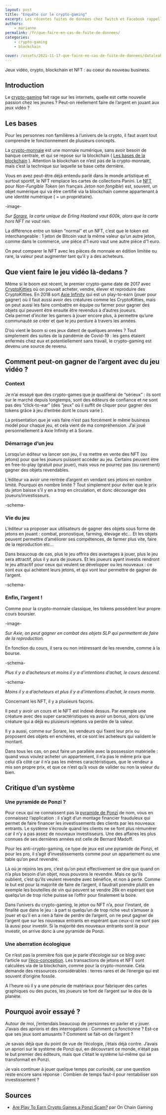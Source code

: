 ```yaml
---
layout: post
title: "Enquête sur le crypto-gaming"
excerpt: Les récentes fuites de données chez Twitch et Facebook rappellent aux entreprises qu'elles sont vulnérables, et qu'elles ont des obligations envers les utilisateurs. Si ça vous arrivait aussi, sauriez-vous quoi faire ?
authors:
    - marianne
permalink: /fr/que-faire-en-cas-de-fuite-de-donnees/
categories:
    - crypto-gaming
    - blockchain

cover: /assets/2021-11-17-que-faire-en-cas-de-fuite-de-donnees/dataleak.png
---
```


Jeux vidéo, crypto, blockchain et NFT : au coeur du nouveau business.

## Introduction

Le [crypto-gaming](https://en.wikipedia.org/wiki/Blockchain_game) fait rage sur les internets, quelle est cette nouvelle passion chez les jeunes ? Peut-on réellement faire de l’argent en jouant aux jeux vidéo ?


## Les bases

Pour les personnes non familières à l’univers de la crypto, il faut avant tout comprendre le fonctionnement de plusieurs concepts.

La [crypto-monnaie](https://fr.wikipedia.org/wiki/Cryptomonnaie) est une monnaie numérique, sans avoir besoin de banque centrale, et qui se repose sur la blockchain ( [Les bases de la blockchain](https://blog.eleven-labs.com/fr/bases-blockchain/) ). Attention la blockchain ce n’est pas de la crypto-monnaie, mais c’est la technique sur laquelle se base cette dernière.

Vous en avez peut-être déjà entendu parlé dans le monde artistique et surtout sportif, le NFT remplace les cartes de collections Panini. Le [NFT](https://fr.wikipedia.org/wiki/Jeton_non_fongible) pour _Non-Fungible Token_ (en français _Jeton non fongible_) est, souvent, un objet numérique qui va être certifié via la blockchain comme appartenant à une identité numérique ( = un propriétaire).

-image-

_Sur [Sorare](https://sorare.com/), la carte unique de Erling Haaland vaut 600k, alors que la carte hors NFT ne vaut rien._

La différence entre un token “normal” et un NFT, c’est que le token est interchangeable : 1 jeton de Bitcoin vaut la même valeur qu’un autre jeton, comme dans le commerce, une pièce d’1 euro vaut une autre pièce d’1 euro.

On peut comparer le NFT avec les pièces de monnaie en édition limitée ou rare, la valeur peut augmenter tant qu’il y a des acheteurs.


## Que vient faire le jeu vidéo là-dedans ?

Même si le boom est récent, le premier crypto-game date de 2017 avec [CryptoKitties](https://fr.wikipedia.org/wiki/CryptoKitties) où on pouvait acheter, vendre, élever et reproduire des CryptoKitties. En 2018 sort [Axie Infinity](https://axieinfinity.com/) qui est un play-to-earn (jouer pour gagner) où il faut aussi avoir des créatures comme les CryptoKitties, mais on peut aussi les faire combattre en équipe ou farmer pour gagner des objets qui peuvent être ensuite être revendus à d’autres joueurs.  \
Cela permet d’inciter les gamers à jouer encore plus, à permettre qu’une communauté se créer et que le jeu perdure à travers les années.

D’où vient le boom si ces jeux datent de quelques années ? Tout simplement des suites de la pandémie de Covid-19 : les gens étaient enfermés chez eux et potentiellement sans travail, le crypto-gaming est devenu une source de revenu.


## Comment peut-on gagner de l’argent avec du jeu vidéo ?


### Context

Je n’ai essayé que des crypto-games que je qualifierai de “sérieux” : ils sont sur le marché depuis longtemps, sont des éditeurs de confiance et ne sont pas des “click-to-ear” (des “jeux” où il suffit de cliquer pour gagner des tokens grâce à jeu d’entrée dont le cours varie ).

La présentation que je vais faire n’est pas forcément le même business model pour chaque jeu, et cela vient de ma compréhension. J’ai joué personnellement à Axie Infinity et à Sorare.


### Démarrage d’un jeu

Lorsqu’un éditeur va lancer son jeu, il va mettre en vente des NFT (ou jetons) pour que les joueurs puissent accéder au jeu. Certains peuvent être en free-to-play (gratuit pour jouer), mais vous ne pourrez pas (ou rarement) gagner des objets revendables.

L’éditeur va avoir une rentrée d’argent en vendant ses jetons en nombre limité. Pourquoi en nombre limité ? Tout simplement pour éviter que le prix du jeton baisse s’il y en a trop en circulation, et donc décourager des joueurs/investisseurs.

-schema-

### Vie du jeu

L’éditeur va proposer aux utilisateurs de gagner des objets sous forme de jetons en jouant : combat, pronostique, farming, élevage etc… Et les objets peuvent permettre d’améliorer ses compétences, de farmer plus vite, faire de la reproduction etc…

Dans beaucoup de cas, plus le jeu offrira des avantages à jouer, plus le jeu sera attractif, plus il y aura de joueurs. Et les joueurs ayant investis rendront le jeu attractif pour ceux qui veulent se développer ou les nouveaux : ce sont eux qui achètent leurs jetons, et qui vont leur permettre de gagner de l’argent.

-schema-

### Enfin, l’argent !

Comme pour la crypto-monnaie classique, les tokens possèdent leur propre cours boursier.

-image-

_Sur Axie, on peut gagner en combat des objets SLP qui permettent de faire de la reproduction._

En fonction du cours, il sera ou non intéressant de les revendre, comme à la bourse.

-schema-

_Plus il y a d’acheteurs et moins il y a d’intentions d’achat, le cours descend._

-schema-

_Moins il y a d’acheteurs et plus il y a d’intentions d’achat, le cours monte._

Concernant les NFT, il y a plusieurs façons.

Il peut y avoir un cours et le NFT est indexé dessus. Par exemple une créature avec des super caractéristiques va avoir un bonus, alors qu’une créature qui a déjà eu plusieurs rejetons va perdre de la valeur.

Il y a aussi, comme sur Sorare, les vendeurs qui fixent leur prix ou proposent des objets en enchères, et ce sont les acheteurs qui valident le montant.

Dans tous les cas, on peut faire un parallèle avec la possession matérielle : quand vous voulez acheter un appartement, il n’a pas le même prix que celui d’à côté car il n’a pas les mêmes caractéristiques, que le vendeur a mis son propre prix, et que ce n’est qu’à vous de valider ou non la valeur du bien.


## Critique d’un système


### Une pyramide de Ponzi ?

Pour ceux qui ne connaissent pas la [pyramide de Ponzi](https://fr.wikipedia.org/wiki/Syst%C3%A8me_de_Ponzi) de nom, vous en connaissez l’application : il s’agit d’un montage financier frauduleux qui permet de faire financer les investissements des clients par les nouveaux entrants. Le système s’écroule quand les clients ne se font plus rémunérer car il n’y a pas assez de nouveaux investisseurs.  Une des affaires les plus connues de ses dernières années est celle de Bernard Madoff.

Pour les anti-crypto-gaming, ce type de jeux est une pyramide de Ponzi, et pour les pro, il s’agit d’investissements comme pour un appartement ou une table qu’on peut revendre.

Là où je rejoins les pro, c’est qu’on peut effectivement se dire que quand on n’a plus besoin d’un objet, nous pouvons le revendre. Mais ce qu’ils oublient, c’est qu’ils veulent revendre avec bénéfice, et non à perte. Comme le but est pour la majorité de faire de l’argent, il faudrait prendre plutôt en exemple les bouteilles de vin qui peuvent se vendre 26k en espérant que quelqu’un de trop riche puisse se l’offrir pour finalement la boire.

Dans l’univers du crypto-gaming, le jeton ou NFT n’a, pour l’instant, de finalité que dans le jeu : à part si quelqu’un de trop riche veut s’amuser à jouer et qu’il en a rien à faire de perdre de l’argent, on ne peut gagner de l’argent que sur les nouveaux entrants en espérant que ceux-ci ne sont pas là aussi pour investir. Si la majorité des nouveaux entrants sont là pour investir, on arrive donc à une pyramide de Ponzi.



### Une aberration écologique

Ce n’est pas la première fois que je parle d’écologie sur ce blog avec l’article sur [l’éco-conception](https://blog.eleven-labs.com/fr/leco-conception/). Les transactions de jetons et NFT sont calculées via de la blockchain, comme pour la crypto-monnaie. Cela demande des ressources considérables : terres rares et de l’énergie qui est souvent d’origine fossile.

A l’heure où il y a une pénurie de matériaux pour fabriquer des cartes graphiques ou des puces, les joueurs se font de l’argent sur le dos de la planète.


## Pourquoi avoir essayé ?

Autour de moi, j’entendais beaucoup de personnes en parler et y jouer. J’avais des aprioris et des interrogations : Comment ça fonctionne ? Est-ce que ses jeux sont amusants ? Comment se fait-on de l’argent ?

Je savais déjà que du point de vue de l’écologie, j’étais déjà contre. J’avais un apriori sur le système de Ponzi qui, en découvrant ce monde, n’était pas le but premier des éditeurs, mais que c’était le système lui-même qui se transformait en Ponzi.

Je vais continuer à jouer quelque temps par curiosité, car une question reste encore sans réponse : Combien de temps faut-il pour rentabiliser son investissement ?


## Sources
* [Are Play To Earn Crypto Games a Ponzi Scam?](https://www.youtube.com/watch?v=W4W3wsz5uYc) par On Chain Gaming
